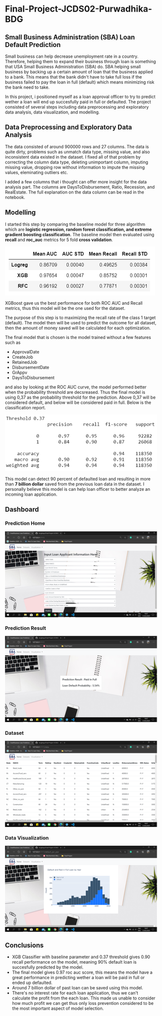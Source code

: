 # Final-Project-JCDS02-Purwadhika-BDG
## Small Business Administration (SBA) Loan Default Prediction

Small business can help decrease unemployment rate in a country. Therefore, helping them to expand their business through loan is something that USA Small Business Administration (SBA) do. SBA helping small business by backing up a certain amount of loan that the business applied to a bank. This means that the bank didn't have to take full loss if the business failed to pay the loan in full (default) which means minimizing risk the bank need to take.

In this project, i positioned myself as a loan approval officer to try to predict wether a loan will end up succesfully paid in full or defaulted. The project consisted of several steps including data preprocessing and exploratory data analysis, data visualization, and modelling.

## Data Preprocessing and Exploratory Data Analysis

The data consisted of around 900000 rows and 27 columns. The data is quite dirty, problems such as unmatch data type, missing value, and also inconsistent data existed in the dataset. I fixed all of that problem by correcting the column data type, deleting unimportant column, imputing missing value, dropping row without information to impute the missing values, eleminating outliers etc.

I added a few columns that i thought can offer more insight for the data analysis part. The columns are DaysToDisbursement, Ratio, Recession, and RealEstate. The full explanation on the data column can be read in the notebook.

## Modelling

I started this step by comparing the baseline model for three algorithm which are **logistic regression, random forest classification, and extreme gradient boosting classification**. The baseline model then evaluated using **recall** and **roc_auc** metrics for 5 fold **cross validation**.

![alt tag](https://github.com/vicqybayu/Final-Project-JCDS02-Purwadhika-BDG/blob/master/Github%20Markdown%20Image/Model%20Performance.PNG?raw=true)

XGBoost gave us the best performance for both ROC AUC and Recall metrics, thus this model will be the one used for the dataset.

The purpose of this step is to maximizing the recall rate of the class 1 target (default). The model then will be used to predict the outcome for all dataset, then the amount of money saved will be calculated for each optimization.

The final model that is chosen is the model trained without a few features such as
- ApprovalDate
- CreateJob
- RetainedJob
- DisbursementDate
- GrAppv
- DaysToDisbursement

and also by looking at the ROC AUC curve, the model performed better when the probability threshold are decsreased. Thus the final model is using 0,37 as the probability threshold for the prediction. Above 0,37 will be considered default, and below will be considered paid in full. Below is the classification report.

![alt tag](https://github.com/vicqybayu/Final-Project-JCDS02-Purwadhika-BDG/blob/master/Github%20Markdown%20Image/Classification%20Report.PNG?raw=true)

This model can detect 90 percent of defaulted loan and resulting in more than **7 billion dollar** saved from the previous loan data in the dataset. I personally believe this model is can help loan officer to better analyze an incoming loan application.

## Dashboard

### Prediction Home
![alt tag](https://github.com/vicqybayu/Final-Project-JCDS02-Purwadhika-BDG/blob/master/Github%20Markdown%20Image/Screenshot%20(49).png?raw=true)

### Prediction Result
![alt tag](https://github.com/vicqybayu/Final-Project-JCDS02-Purwadhika-BDG/blob/master/Github%20Markdown%20Image/Screenshot%20(52).png?raw=true)

### Dataset
![alt tag](https://github.com/vicqybayu/Final-Project-JCDS02-Purwadhika-BDG/blob/master/Github%20Markdown%20Image/Screenshot%20(50).png?raw=true)

### Data Visualization
![alt tag](https://github.com/vicqybayu/Final-Project-JCDS02-Purwadhika-BDG/blob/master/Github%20Markdown%20Image/Screenshot%20(51).png?raw=true)

## Conclusions
- XGB Classifier with baseline parameter and 0.37 threshold gives 0.90 recall performance on the model, meaning 90% default loan is succesfully predicted by the model.
- The final model gives 0.97 roc auc score, this means the model have a great performance in predicting wether a loan will be paid in full or ended up defaulted.
- Around 7 billion dollar of past loan can be saved using this model.
- There's no interest rate for each loan application, thus we can't calculate the profit from the each loan. This made us unable to consider how much profit we can get thus only loss prevention considered to be the most important aspect of model selection. 
